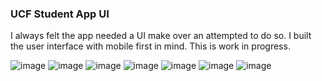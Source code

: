 ### UCF Student App UI

I always felt the app needed a UI make over an attempted to do so.
I built the user interface with mobile first in mind.
This is work in progress.



![image](https://cloud.githubusercontent.com/assets/18251657/21753396/3e6e8640-d5ba-11e6-8d86-d4ddda21d5b0.png)
![image](https://cloud.githubusercontent.com/assets/18251657/21755358/aa26d416-d5e0-11e6-8263-fab67d787501.png)
![image](https://cloud.githubusercontent.com/assets/18251657/21748078/e3c0b036-d548-11e6-9821-b07130050b54.png)
![image](https://cloud.githubusercontent.com/assets/18251657/21748079/e89d9092-d548-11e6-8ba8-05190722b240.png)
![image](https://cloud.githubusercontent.com/assets/18251657/21748080/ec238b5e-d548-11e6-811c-319f7b7d4a2a.png)
![image](https://cloud.githubusercontent.com/assets/18251657/21748081/ef60ff86-d548-11e6-9971-eb66e2fe2d94.png)
![image](https://cloud.githubusercontent.com/assets/18251657/21748082/f28689ba-d548-11e6-927f-f6cda6f6bb21.png)









